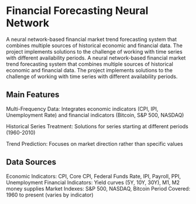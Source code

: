 # Financial Forecasting Neural Network
A neural network-based financial market trend forecasting system that combines multiple sources of historical economic and financial data. The project implements solutions to the challenge of working with time series with different availability periods. A neural network-based financial market trend forecasting system that combines multiple sources of historical economic and financial data. The project implements solutions to the challenge of working with time series with different availability periods.

##  Main Features
Multi-Frequency Data: Integrates economic indicators (CPI, IPI, Unemployment Rate) and financial indicators (Bitcoin, S&P 500, NASDAQ)

Historical Series Treatment: Solutions for series starting at different periods (1960-2010)

Trend Prediction: Focuses on market direction rather than specific values

## Data Sources
Economic Indicators: CPI, Core CPI, Federal Funds Rate, IPI, Payroll, PPI, Unemployment
Financial Indicators: Yield curves (5Y, 10Y, 30Y), M1, M2 money supplies
Market Indexes: S&P 500, NASDAQ, Bitcoin
Period Covered: 1960 to present (varies by indicator)
